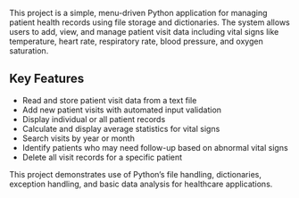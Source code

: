 This project is a simple, menu-driven Python application for managing patient health records using file storage and dictionaries. The system allows users to add, view, and manage patient visit data including vital signs like temperature, heart rate, respiratory rate, blood pressure, and oxygen saturation.

## Key Features

- Read and store patient visit data from a text file
- Add new patient visits with automated input validation
- Display individual or all patient records
- Calculate and display average statistics for vital signs
- Search visits by year or month
- Identify patients who may need follow-up based on abnormal vital signs
- Delete all visit records for a specific patient

This project demonstrates use of Python’s file handling, dictionaries, exception handling, and basic data analysis for healthcare applications.
